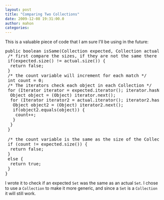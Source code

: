 ```yaml
---
layout: post
title: "Comparing Two Collections"
date: 2009-12-08 19:31:00.0
author: mahon
categories: 
---
```

This is a valuable piece of code that I am sure I'll be using in the future:
<pre>public boolean isSame(Collection expected, Collection actual) {
 /* first compare the sizes, if they are not the same there is no use in going further */
 if(expected.size() != actual.size()) {
  return false;
 }
 /* the count variable will increment for each match */
 int count = 0;
 /* The iterators check each object in each Collection */
 for (Iterator iterator = expected.iterator(); iterator.hasNext();) {
  Object object = (Object) iterator.next();
  for (Iterator iterator2 = actual.iterator(); iterator2.hasNext();) {
   Object object2 = (Object) iterator2.next();
   if(object2.equals(object)) {
    count++;
   }
  }
 }

 /* the count variable is the same as the size of the Collections then all items match */
 if (count != expected.size()) {
  return false;
 }
 else {
  return true;
 }
}
</pre>
<div>I wrote it to check if an expected <code>Set</code> was the same as an actual <code>Set</code>. I chose to use a <code>Collection</code> to make it more generic, and since a <code>Set</code> is a <code>Collection</code> it will still work.</div>